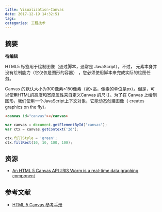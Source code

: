 ```yaml
---
title: Visualization-Canvas
date: 2017-12-19 14:32:51
tags:
categories: 工程技术
---
```

## 摘要
**待编辑**

<!--more-->

HTML5 <canvas> 标签用于绘制图像（通过脚本，通常是 JavaScript）。不过，<canvas> 元素本身并没有绘制能力（它仅仅是图形的容器） ，您必须使用脚本来完成实际的绘图任务。

Canvas 的默认大小为300像素×150像素（宽×高，像素的单位是px）。但是，可以使用HTML的高度和宽度属性来自定义Canvas 的尺寸。为了在 Canvas 上绘制图形，我们使用一个JavaScript上下文对象，它能动态创建图像（ creates graphics on the fly）。

```html
<canvas id="canvas"></canvas>
```

```js
var canvas = document.getElementById('canvas');
var ctx = canvas.getContext('2d');

ctx.fillStyle = 'green';
ctx.fillRect(10, 10, 100, 100);
```

## 资源
- [An HTML 5 Canvas API :IRIS Worm is a real-time data graphing component](https://github.com/gchq/iris-worm)

## 参考文献
- [HTML 5 Canvas 参考手册](http://www.w3school.com.cn/tags/html_ref_canvas.asp)
